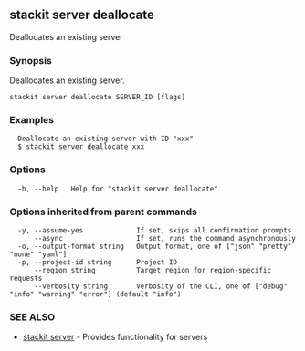 ## stackit server deallocate

Deallocates an existing server

### Synopsis

Deallocates an existing server.

```
stackit server deallocate SERVER_ID [flags]
```

### Examples

```
  Deallocate an existing server with ID "xxx"
  $ stackit server deallocate xxx
```

### Options

```
  -h, --help   Help for "stackit server deallocate"
```

### Options inherited from parent commands

```
  -y, --assume-yes             If set, skips all confirmation prompts
      --async                  If set, runs the command asynchronously
  -o, --output-format string   Output format, one of ["json" "pretty" "none" "yaml"]
  -p, --project-id string      Project ID
      --region string          Target region for region-specific requests
      --verbosity string       Verbosity of the CLI, one of ["debug" "info" "warning" "error"] (default "info")
```

### SEE ALSO

* [stackit server](./stackit_server.md)	 - Provides functionality for servers

